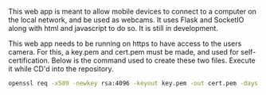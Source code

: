This web app is meant to allow mobile devices to connect to a computer on the local network, and be used as webcams. It uses Flask and SocketIO along with html and javascript to do so. It is still in development.

This web app needs to be running on https to have access to the users camera. For this, a key.pem and cert.pem must be made, and used for self-certification. Below is the command used to create these two files. Execute it while CD'd into the repository.

```sh
openssl req -x509 -newkey rsa:4096 -keyout key.pem -out cert.pem -days 365 -nodes
```
